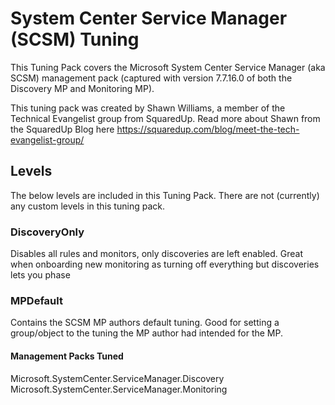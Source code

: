 # System Center Service Manager (SCSM) Tuning
This Tuning Pack covers the Microsoft System Center Service Manager (aka SCSM) management pack (captured with version 7.7.16.0 of both the Discovery MP and Monitoring MP).

This tuning pack was created by Shawn Williams, a member of the Technical Evangelist group from SquaredUp.  Read more about Shawn from the SquaredUp Blog here https://squaredup.com/blog/meet-the-tech-evangelist-group/

## Levels
The below levels are included in this Tuning Pack. There are not (currently) any custom levels in this tuning pack.

### DiscoveryOnly
Disables all rules and monitors, only discoveries are left enabled. Great when onboarding new monitoring as turning off everything but discoveries lets you phase 

### MPDefault
Contains the SCSM MP authors default tuning. Good for setting a group/object to the tuning the MP author had intended for the MP.

#### Management Packs Tuned

Microsoft.SystemCenter.ServiceManager.Discovery
Microsoft.SystemCenter.ServiceManager.Monitoring

